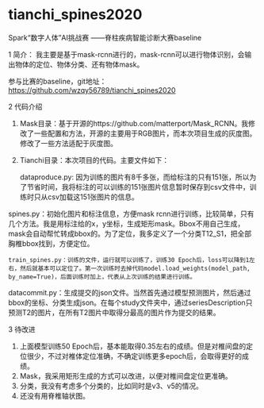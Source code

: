 # tianchi_spines2020
Spark“数字人体”AI挑战赛 ——脊柱疾病智能诊断大赛baseline

1	简介：
我主要是基于mask-rcnn进行的，mask-rcnn可以进行物体识别，会输出物体的定位、物体分类、还有物体mask。

参与比赛的baseline，git地址：https://github.com/wzqy56789/tianchi_spines2020

2	代码介绍

1)	Mask目录：基于开源的https://github.com/matterport/Mask_RCNN。我修改了一些配置和方法，开源的主要用于RGB图片，而本次项目生成的灰度图。修改了一些方法适配于灰度图。
2)	Tianchi目录：本次项目的代码。主要文件如下：

	dataproduce.py: 因为训练的图片有8千多张，而给标注的只有151张，所以为了节省时间，我将标注的可以训练的151张图片信息暂时保存到csv文件中，训练时只从csv加载这151张图片的信息。

spines.py：初始化图片和标注信息，方便mask rcnn进行训练，比较简单，只有几个方法。我是用标注给的x，y坐标，生成矩形mask。Bbox不用自己生成，mask会自动帮忙转成bbox的。为了定位，我多定义了一个分类T12_S1，把全部胸椎bbox找到，方便定位。

	train_spines.py：训练的文件，运行就可以训练了，训练30 Epoch后，loss可以降到1左右，然后就基本可以定位了。第一次训练时去掉代码model.load_weights(model_path, by_name=True)，后面训练时加上，代表从上次训练的结果进行训练。

datacommit.py：生成提交的json文件。当然首先通过模型预测图片，然后通过bbox的坐标、分类生成json。在每个study文件夹中，通过seriesDescription只预测T2的图片，在所有T2图片中取得分最高的图片作为提交的结果。

3	待改进
1)	上面模型训练50 Epoch后，基本能取得0.35左右的成绩。但是对椎间盘的定位很少，不过对椎体定位准确，不确定训练更多epoch后，会取得更好的成绩。
2)	Mask，我采用矩形生成的方式可以改进，以便对椎间盘定位更准确。
3)	分类，我没有考虑多个分类的，比如同时是v3、v5的情况。
4)	还没有用脊椎轴状图。
